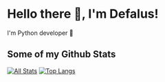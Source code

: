 <!---- 👋 Hi, I’m @Deflaus
- 👀 I’m interested in ...
- 🌱 I’m currently learning ...
- 💞️ I’m looking to collaborate on ...
- 📫 How to reach me ...
--->
<!---
Deflaus/Deflaus is a ✨ special ✨ repository because its `README.md` (this file) appears on your GitHub profile.
You can click the Preview link to take a look at your changes.
--->

# Hello there 👋, I'm Defalus!

I'm Python developer 🐍

## Some of my Github Stats
[![All Stats](https://github-readme-stats-axpwmfcg3.vercel.app/api?username=deflaus&show_icons=true&include_all_commits=true&count_private=true&hide=contribs)](https://github.com/deflaus/github-readme-stats)
[![Top Langs](https://github-readme-stats-axpwmfcg3.vercel.app/api/top-langs/?username=delfaus&layout=compact)](https://github.com/deflaus/github-readme-stats)


<!--![Deflaus's github stats](https://github-readme-stats.vercel.app/api?username=deflaus) -->
